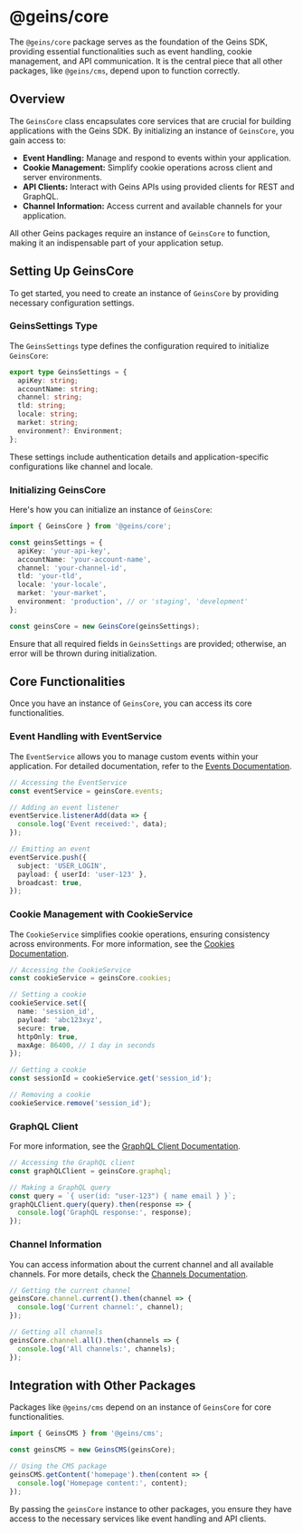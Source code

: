 # @geins/core

The `@geins/core` package serves as the foundation of the Geins SDK, providing essential functionalities such as event handling, cookie management, and API communication. It is the central piece that all other packages, like `@geins/cms`, depend upon to function correctly.

## Overview

The `GeinsCore` class encapsulates core services that are crucial for building applications with the Geins SDK. By initializing an instance of `GeinsCore`, you gain access to:

- **Event Handling:** Manage and respond to events within your application.
- **Cookie Management:** Simplify cookie operations across client and server environments.
- **API Clients:** Interact with Geins APIs using provided clients for REST and GraphQL.
- **Channel Information:** Access current and available channels for your application.

All other Geins packages require an instance of `GeinsCore` to function, making it an indispensable part of your application setup.

## Setting Up GeinsCore

To get started, you need to create an instance of `GeinsCore` by providing necessary configuration settings.

### GeinsSettings Type

The `GeinsSettings` type defines the configuration required to initialize `GeinsCore`:

```typescript
export type GeinsSettings = {
  apiKey: string;
  accountName: string;
  channel: string;
  tld: string;
  locale: string;
  market: string;
  environment?: Environment;
};
```

These settings include authentication details and application-specific configurations like channel and locale.

### Initializing GeinsCore

Here's how you can initialize an instance of `GeinsCore`:

```typescript
import { GeinsCore } from '@geins/core';

const geinsSettings = {
  apiKey: 'your-api-key',
  accountName: 'your-account-name',
  channel: 'your-channel-id',
  tld: 'your-tld',
  locale: 'your-locale',
  market: 'your-market',
  environment: 'production', // or 'staging', 'development'
};

const geinsCore = new GeinsCore(geinsSettings);
```

Ensure that all required fields in `GeinsSettings` are provided; otherwise, an error will be thrown during initialization.

## Core Functionalities

Once you have an instance of `GeinsCore`, you can access its core functionalities.

### Event Handling with EventService

The `EventService` allows you to manage custom events within your application. For detailed documentation, refer to the [Events Documentation](/packages/core/events).

```typescript
// Accessing the EventService
const eventService = geinsCore.events;

// Adding an event listener
eventService.listenerAdd(data => {
  console.log('Event received:', data);
});

// Emitting an event
eventService.push({
  subject: 'USER_LOGIN',
  payload: { userId: 'user-123' },
  broadcast: true,
});
```

### Cookie Management with CookieService

The `CookieService` simplifies cookie operations, ensuring consistency across environments. For more information, see the [Cookies Documentation](/packages/core/cookies).

```typescript
// Accessing the CookieService
const cookieService = geinsCore.cookies;

// Setting a cookie
cookieService.set({
  name: 'session_id',
  payload: 'abc123xyz',
  secure: true,
  httpOnly: true,
  maxAge: 86400, // 1 day in seconds
});

// Getting a cookie
const sessionId = cookieService.get('session_id');

// Removing a cookie
cookieService.remove('session_id');
```

### GraphQL Client

For more information, see the [GraphQL Client Documentation](./graphql-client).

```typescript
// Accessing the GraphQL client
const graphQLClient = geinsCore.graphql;

// Making a GraphQL query
const query = `{ user(id: "user-123") { name email } }`;
graphQLClient.query(query).then(response => {
  console.log('GraphQL response:', response);
});
```

### Channel Information

You can access information about the current channel and all available channels. For more details, check the [Channels Documentation](./channel.md).

```typescript
// Getting the current channel
geinsCore.channel.current().then(channel => {
  console.log('Current channel:', channel);
});

// Getting all channels
geinsCore.channel.all().then(channels => {
  console.log('All channels:', channels);
});
```

## Integration with Other Packages

Packages like `@geins/cms` depend on an instance of `GeinsCore` for core functionalities.

```typescript
import { GeinsCMS } from '@geins/cms';

const geinsCMS = new GeinsCMS(geinsCore);

// Using the CMS package
geinsCMS.getContent('homepage').then(content => {
  console.log('Homepage content:', content);
});
```

By passing the `geinsCore` instance to other packages, you ensure they have access to the necessary services like event handling and API clients.
